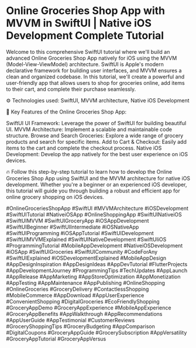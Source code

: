 # Online Groceries Shop App with MVVM in SwiftUI | Native iOS Development Complete Tutorial

 

Welcome to this comprehensive SwiftUI tutorial where we'll build an advanced Online Groceries Shop App natively for iOS using the MVVM (Model-View-ViewModel) architecture. SwiftUI is Apple's modern declarative framework for building user interfaces, and MVVM ensures a clean and organized codebase. In this tutorial, we'll create a powerful and user-friendly app that allows users to shop for groceries online, add items to their cart, and complete their purchase seamlessly.

⚙️ Technologies used: SwiftUI, MVVM architecture, Native iOS Development

🚀 Key Features of the Online Groceries Shop App:

SwiftUI UI Framework: Leverage the power of SwiftUI for building beautiful UI.
MVVM Architecture: Implement a scalable and maintainable code structure.
Browse and Search Groceries: Explore a wide range of grocery products and search for specific items.
Add to Cart & Checkout: Easily add items to the cart and complete the checkout process.
Native iOS Development: Develop the app natively for the best user experience on iOS devices.

🔥 Follow this step-by-step tutorial to learn how to develop the Online Groceries Shop App using SwiftUI and the MVVM architecture for native iOS development. Whether you're a beginner or an experienced iOS developer, this tutorial will guide you through building a robust and efficient app for online grocery shopping on iOS devices.



#OnlineGroceriesShopApp #SwiftUI #MVVMArchitecture #iOSDevelopment #SwiftUITutorial #NativeiOSApp #OnlineShoppingApp #SwiftUINativeiOS #SwiftUIMVVM #SwiftUIGroceryApp #iOSAppDevelopment #SwiftUIBeginner #SwiftUIIntermediate #iOSNativeApp #SwiftUIProgramming #iOSAppTutorial #SwiftUIDevelopment #SwiftUIMVVMExplained #SwiftUINativeDevelopment #SwiftUIiOS #ProgrammingTutorial #MobileAppDevelopment #NativeiOSDevelopment #iOSApp #SwiftUIGroceries #SwiftUICommunity #CodeForAny #SwiftUIExplained #iOSDevelopmentExplained #MobileAppDesign #AppDesignInspiration #AppDesignIdeas #AppDevTutorial #FlutterProjects #AppDevelopmentJourney #ProgrammingTips #TechUpdates #AppLaunch #AppRelease #AppMarketing #AppStoreOptimization #AppMonetization #AppTesting #AppMaintenance #AppPublishing #OnlineShopping #OnlineGroceries #GroceryDelivery #ContactlessShopping #MobileCommerce #AppDownload #AppUserExperience #ConvenientShopping #DigitalGroceries #EcoFriendlyShopping #GroceryAppDemo #GroceryAppExperience #MobileAppExperience #GroceryAppBenefits #AppWalkthrough #AppRecommendations #AppUserGuide #AppTestimonial #CustomerReviews #GroceryShoppingTips #GroceryBudgeting #AppComparison #DigitalCoupons #GroceryAppGuide #GrocerySubscription #AppVersatility #GroceryAppTutorial #GroceryAppVersus
